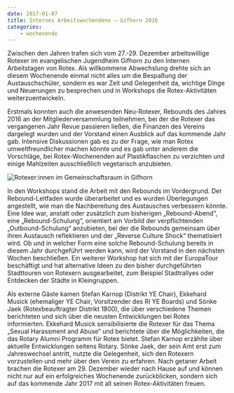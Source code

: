 ```yaml
---
date: 2017-01-07
title: Internes Arbeitswochendene – Gifhorn 2016
categories:
    - wochenende
---
```

Zwischen den Jahren trafen sich vom 27.-29. Dezember arbeitswillige Rotexer im evangelischen Jugendheim Gifhorn zu den Internen Arbeitstagen von Rotex. Als willkommene Abwechslung drehte sich an diesem Wochenende einmal nicht alles um die Bespaßung der Austauschschüler, sondern es war Zeit und Gelegenheit da, wichtige Dinge und Neuerungen zu besprechen und in Workshops die Rotex-Aktivitäten weiterzuentwickeln.

Erstmals konnten auch die anwesenden Neu-Rotexer, Rebounds des Jahres 2016 an der Mitgliederversammlung teilnehmen, bei der die Rotexer das vergangenen Jahr Revue passieren ließen, die Finanzen des Vereins dargelegt wurden und der Vorstand einen Ausblick auf das kommende Jahr gab. Intensive Diskussionen gab es zu der Frage, wie man Rotex umweltfreundlicher machen könnte und es gab unter anderem die Vorschläge, bei Rotex-Wochenenden auf Plastikflaschen zu verzichten und einige Mahlzeiten ausschließlich vegetarisch anzubieten.

![Rotexer:innen im Gemeinschaftsraum in Gifhorn](/img/2016-internes.jpg)

In den Workshops stand die Arbeit mit den Rebounds im Vordergrund. Der Rebound-Leitfaden wurde überarbeitet und es wurden Überlegungen angestellt, wie man die Nachbereitung des Austausches verbessern könnte. Eine Idee war, anstatt oder zusätzlich zum bisherigen „Rebound-Abend“, eine „Rebound-Schulung“, orientiert am Vorbild der verpflichtenden „Outbound-Schulung“ anzubieten, bei der die Rebounds gemeinsam über ihren Austausch reflektieren und der „Reverse Culture Shock“ thematisiert wird. Ob und in welcher Form eine solche Rebound-Schulung bereits in diesem Jahr durchgeführt werden kann, wird der Vorstand in den nächsten Wochen beschließen. Ein weiterer Workshop hat sich mit der EuropaTour beschäftigt und hat alternative Ideen zu den bisher durchgeführten Stadttouren von Rotexern ausgearbeitet, zum Beispiel Stadtrallyes oder Entdecken der Städte in Kleingruppen.

Als externe Gäste kamen Stefan Karnop (Distrikt YE Chair), Ekkehard Musick (ehemaliger YE Chair, Vorsitzender des RI YE Boards) und Sönke Jaek (Rotexbeauftragter Distrikt 1800), die über verschiedene Themen berichteten und sich über die neusten Entwicklungen bei Rotex informierten. Ekkehard Musick sensibilisierte die Rotexer für das Thema „Sexual Harassment and Abuse“ und berichtete über die Möglichkeiten, die das Rotary Alumni Programm für Rotex bietet. Stefan Karnop erzählte über aktuelle Entwicklungen seitens Rotary. Sönke Jaek, der sein Amt erst zum Jahreswechsel antritt, nutzte die Gelegenheit, sich den Rotexern vorzustellen und mehr über den Verein zu erfahren.
Nach getaner Arbeit brachen die Rotexer am 29. Dezember wieder nach Hause auf und können nicht nur auf ein erfolgreiches Wochenende zurückblicken, sondern sich auf das kommende Jahr 2017 mit all seinen Rotex-Aktivitäten freuen.